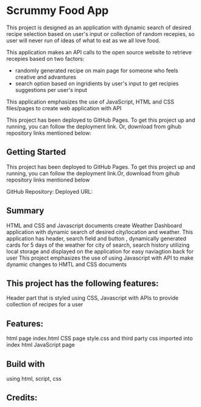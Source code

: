# Scrummy Food App

This project is designed as an application with dynamic search of desired recipe selection based on user's input or collection of random recepies, so user will never run of ideas of what to eat as we all love food. 

This application makes an API calls to the open source website to retrieve recepies based on two factors: 
* randomly generated recipe on main page for someone who feels creative and advantures 
* search option based on ingridients by user's input to get recipies suggestions per user's input 


This application emphasizes the use of JavaScript, HTML and CSS files/pages to create web application with API 

This project has been deployed to GitHub Pages. To get this project up and running, you can follow the deployment link. Or, download from gihub repository links mentioned below:

## Getting Started
This project has been deployed to GitHub Pages. To get this project up and running, you can follow the deployment link.Or, download from gihub repository links mentioned below

GitHub Repository: 
Deployed URL: 

## Summary

HTML and CSS and Javascript documents create  Weather Dashboard application with dynamic search of desired city/location and weather. This application has header, search field and button , dynamically generated cards for 5 days of the weather for city of search, search history utilizing local storage and displayed on the application for easy naviagtion back for user 
This project emphasizes the use of using Javascript with API to make dynamic changes to HMTL and CSS documents

## This project has the following features:
Header part that is styled using CSS, Javascript with APIs to provide collection of recipes for a user 

## Features:
html page index.html
CSS page style.css and third party css imported into index html
JavaScript page

## Build with
using html, script, css

## Credits:



